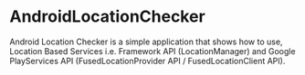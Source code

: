 # AndroidLocationChecker
Android Location Checker is a simple application that shows how to use, Location Based Services i.e. Framework API (LocationManager) and Google PlayServices API (FusedLocationProvider API / FusedLocationClient API).
